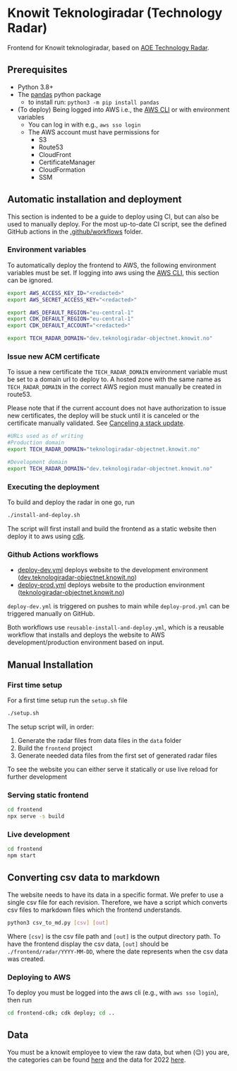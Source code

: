 # Knowit Teknologiradar (Technology Radar)

Frontend for Knowit teknologiradar, based on [AOE Technology Radar](https://github.com/AOEpeople/aoe_technology_radar).

## Prerequisites

* Python 3.8+
* The [pandas](https://pandas.pydata.org/) python package 
    * to install run: `python3 -m pip install pandas`
* (To deploy) Being logged into AWS i.e., the [AWS CLI](https://aws.amazon.com/cli/) or with environment variables
    * You can log in with e.g., `aws sso login`
    * The AWS account must have permissions for 
        * S3
        * Route53
        * CloudFront
        * CertificateManager
        * CloudFormation
        * SSM

## Automatic installation and deployment

This section is indented to be a guide to deploy using CI, but can also be used to manually deploy.
For the most up-to-date CI script, see the defined GitHub actions in the [.github/workflows](.github/workflows) folder.

### Environment variables

To automatically deploy the frontend to AWS, the following environment variables must be set.
If logging into aws using the [AWS CLI](https://aws.amazon.com/cli/), this section can be ignored.

```bash
export AWS_ACCESS_KEY_ID="<redacted>"
export AWS_SECRET_ACCESS_KEY="<redacted>"

export AWS_DEFAULT_REGION="eu-central-1"
export CDK_DEFAULT_REGION="eu-central-1"
export CDK_DEFAULT_ACCOUNT="<redacted>"

export TECH_RADAR_DOMAIN="dev.teknologiradar-objectnet.knowit.no"
```

### Issue new ACM certificate

To issue a new certificate the `TECH_RADAR_DOMAIN` environment variable must be set to a domain url to deploy to.
A hosted zone with the same name as `TECH_RADAR_DOMAIN` in the correct AWS region must manually be created in route53.

Please note that if the current account does not have authorization to issue new certificates, the deploy will be stuck until it is canceled or the certificate manually validated. See [Canceling a stack update](https://docs.aws.amazon.com/AWSCloudFormation/latest/UserGuide/using-cfn--stack-update-cancel.html). 

```bash
#URLs used as of writing
#Production domain
export TECH_RADAR_DOMAIN="teknologiradar-objectnet.knowit.no"

#Development domain
export TECH_RADAR_DOMAIN="dev.teknologiradar-objectnet.knowit.no"
```

### Executing the deployment

To build and deploy the radar in one go, run

```bash
./install-and-deploy.sh
```

The script will first install and build the frontend as a static website then deploy it to aws using [cdk](https://aws.amazon.com/cdk/).

### Github Actions workflows
* [deploy-dev.yml](.github/workflows/deploy-dev.yml) deploys website to the development environment ([dev.teknologiradar-objectnet.knowit.no](https://dev.teknologiradar-objectnet.knowit.no))
* [deploy-prod.yml](.github/workflows/deploy-prod.yml) deploys website to the production environment ([teknologiradar-objectnet.knowit.no](https://teknologiradar-objectnet.knowit.no))

`deploy-dev.yml` is triggered on pushes to main while `deploy-prod.yml` can be triggered manually on GitHub.

Both workflows use `reusable-install-and-deploy.yml`, which is a reusable workflow that installs and deploys the website to AWS development/production environment based on input.


## Manual Installation

### First time setup

For a first time setup run the `setup.sh` file

```bash
./setup.sh
```

The setup script will, in order:

1. Generate the radar files from data files in the `data` folder
2. Build the `frontend` project
3. Generate needed data files from the first set of generated radar files

To see the website you can either serve it statically or use live reload for further development

### Serving static frontend

```bash
cd frontend
npx serve -s build
```

### Live development

```bash
cd frontend
npm start
```

## Converting csv data to markdown

The website needs to have its data in a specific format. We prefer to use a single csv file for each revision. Therefore, we have a script which converts csv files to markdown files which the frontend understands.

```bash
python3 csv_to_md.py [csv] [out]
```

Where `[csv]` is the csv file path and `[out]` is the output directory path. To have the frontend display the csv data, `[out]` should be `./frontend/radar/YYYY-MM-DD`, where the date represents when the csv data was created.

### Deploying to AWS

To deploy you must be logged into the aws cli (e.g., with `aws sso login`), then run

```bash
cd frontend-cdk; cdk deploy; cd ..
```

## Data

You must be a knowit employee to view the raw data, but when (😉) you are, the categories can be found [here](https://docs.google.com/spreadsheets/d/1UmmJh3Xzj_wDKrjuN3HRArPzFoaOlyQTP_SlkCfLTfU/edit#gid=0) and the data for 2022 [here](https://docs.google.com/spreadsheets/d/1DGSFsPbbjRNZx7aKm8LuiVKB531cXOBI-hXieoIt0Ag/edit#gid=1741192413). 